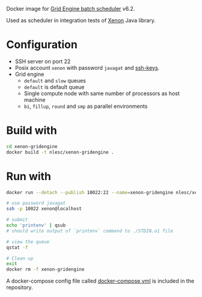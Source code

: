 Docker image for [Grid Engine batch scheduler](http://gridscheduler.sourceforge.net/) v6.2.

Used as scheduler in integration tests of [Xenon](nlesc.github.io/Xenon/) Java library.

# Configuration

* SSH server on port 22
* Posix account `xenon` with password `javagat` and [ssh-keys](https://github.com/NLeSC/xenon-docker-images/tree/master/unsafe-ssh-keys).
* Grid engine
    * `default` and `slow` queues
    * `default` is default queue
    * Single compute node with same number of processors as host machine
    * `bi`, `fillup`, `round` and `smp` as parallel environments

# Build with

```bash
cd xenon-gridengine
docker build -t nlesc/xenon-gridengine .
```

# Run with

```bash
docker run --detach --publish 10022:22 --name=xenon-gridengine nlesc/xenon-gridengine

# use password javagat
ssh -p 10022 xenon@localhost

# submit
echo 'printenv' | qsub
# should write output of `printenv` command to ./STDIN.o1 file

# view the queue
qstat -f

# Clean up
exit
docker rm -f xenon-gridengine
```

A docker-compose config file called [docker-compose.yml](https://github.com/NLeSC/xenon-docker-images/blob/master/xenon-gridengine/docker-compose.yml) is included in the repository.
